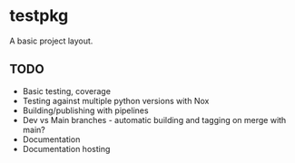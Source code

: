 # testpkg
A basic project layout.

## TODO
- Basic testing, coverage
- Testing against multiple python versions with Nox
- Building/publishing with pipelines
- Dev vs Main branches - automatic building and tagging on merge with main?
- Documentation
- Documentation hosting
